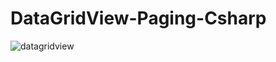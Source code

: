 # DataGridView-Paging-Csharp
![datagridview](https://user-images.githubusercontent.com/22912941/40279017-3b7dfab2-5c44-11e8-9296-10f95a78d6e9.gif)
